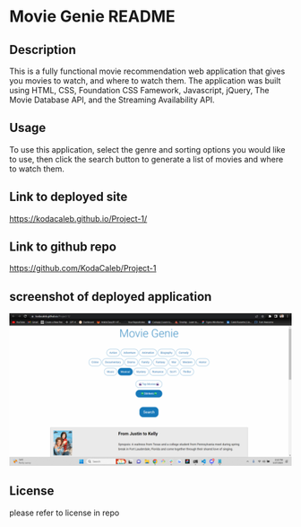 # Movie Genie README

## Description
This is a fully functional movie recommendation web application that gives you movies to watch, and where to watch them. The application was built using HTML, CSS, Foundation CSS Famework, Javascript, jQuery, The Movie Database API, and the Streaming Availability API.


## Usage
To use this application, select the genre and sorting options you would like to use, then click the search button to generate a list of movies and where to watch them.

## Link to deployed site

https://kodacaleb.github.io/Project-1/

## Link to github repo

https://github.com/KodaCaleb/Project-1

## screenshot of deployed application

![Screenshot](./Assets/MovieGenieSC.png)


## License
please refer to license in repo